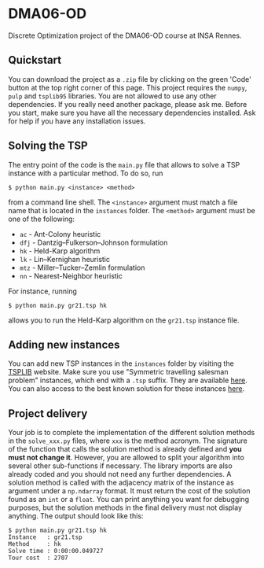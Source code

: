 # DMA06-OD

Discrete Optimization project of the DMA06-OD course at INSA Rennes.

## Quickstart

You can download the project as a `.zip` file by clicking on the green 'Code' button at the top right corner of this page.
This project requires the `numpy`, `pulp` and `tsplib95` libraries.
You are not allowed to use any other dependencies. 
If you really need another package, please ask me.
Before you start, make sure you have all the necessary dependencies installed.
Ask for help if you have any installation issues.

## Solving the TSP

The entry point of the code is the `main.py` file that allows to solve a TSP instance with a particular method.
To do so, run
```
$ python main.py <instance> <method>
```
from a command line shell.
The `<instance>` argument must match a file name that is located in the `instances` folder.
The `<method>` argument must be one of the following:

* `ac` - Ant-Colony heuristic
* `dfj` - Dantzig–Fulkerson–Johnson formulation
* `hk` - Held-Karp algorithm
* `lk` - Lin–Kernighan heuristic
* `mtz` - Miller–Tucker–Zemlin formulation
* `nn` - Nearest-Neighbor heuristic

For instance, running
```shell
$ python main.py gr21.tsp hk
```
allows you to run the Held-Karp algorithm on the `gr21.tsp` instance file.


## Adding new instances

You can add new TSP instances in the `instances` folder by visiting the [TSPLIB](http://comopt.ifi.uni-heidelberg.de/software/TSPLIB95/) website.
Make sure you use "Symmetric travelling salesman problem" instances, which end with a `.tsp` suffix.
They are available [here](http://comopt.ifi.uni-heidelberg.de/software/TSPLIB95/tsp/).
You can also access to the best known solution for these instances [here](http://comopt.ifi.uni-heidelberg.de/software/TSPLIB95/STSP.html).

## Project delivery

Your job is to complete the implementation of the different solution methods in the `solve_xxx.py` files, where `xxx` is the method acronym. 
The signature of the function that calls the solution method is already defined and **you must not change it**. 
However, you are allowed to split your algorithm into several other sub-functions if necessary. 
The library imports are also already coded and you should not need any further dependencies. 
A solution method is called with the adjacency matrix of the instance as argument under a `np.ndarray` format.
It must return the cost of the solution found as an `int` or a `float`.
You can print anything you want for debugging purposes, but the solution methods in the final delivery must not display anything.
The output should look like this:
```
$ python main.py gr21.tsp hk
Instance   : gr21.tsp
Method     : hk
Solve time : 0:00:00.049727
Tour cost  : 2707
```
